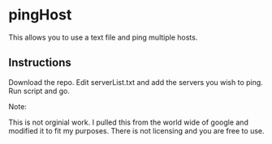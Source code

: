 # pingHost
This allows you to use a text file and ping multiple hosts.

## Instructions
Download the repo.  Edit serverList.txt and add the servers you wish to ping.  Run script and go.

Note:

This is not orginial work.  I pulled this from the world wide of google and modified it to fit my purposes.  There is not licensing and you are free to use.
